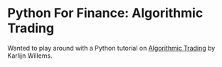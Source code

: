 # Python For Finance: Algorithmic Trading

Wanted to play around with a Python tutorial on [Algorithmic Trading](https://www.datacamp.com/community/tutorials/finance-python-trading#gs.nZycWuo) by Karlijn Willems.